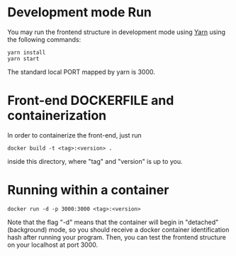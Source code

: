 # Development mode Run
You may run the frontend structure in development mode using [Yarn](https://yarnpkg.com/lang/en/docs/install/#debian-stable) using the following commands:
```
yarn install
yarn start
```
The standard local PORT mapped by yarn is 3000.

# Front-end DOCKERFILE and containerization
In order to containerize the front-end, just run
```
docker build -t <tag>:<version> .
```
inside this directory, where "tag" and "version" is up to you.

# Running within a container
```
docker run -d -p 3000:3000 <tag>:<version>
```
Note that the flag "-d" means that the container will begin in "detached" (background) mode, so you should receive a docker container identification hash after running your program. Then, you can test the frontend structure on your localhost at port 3000.

